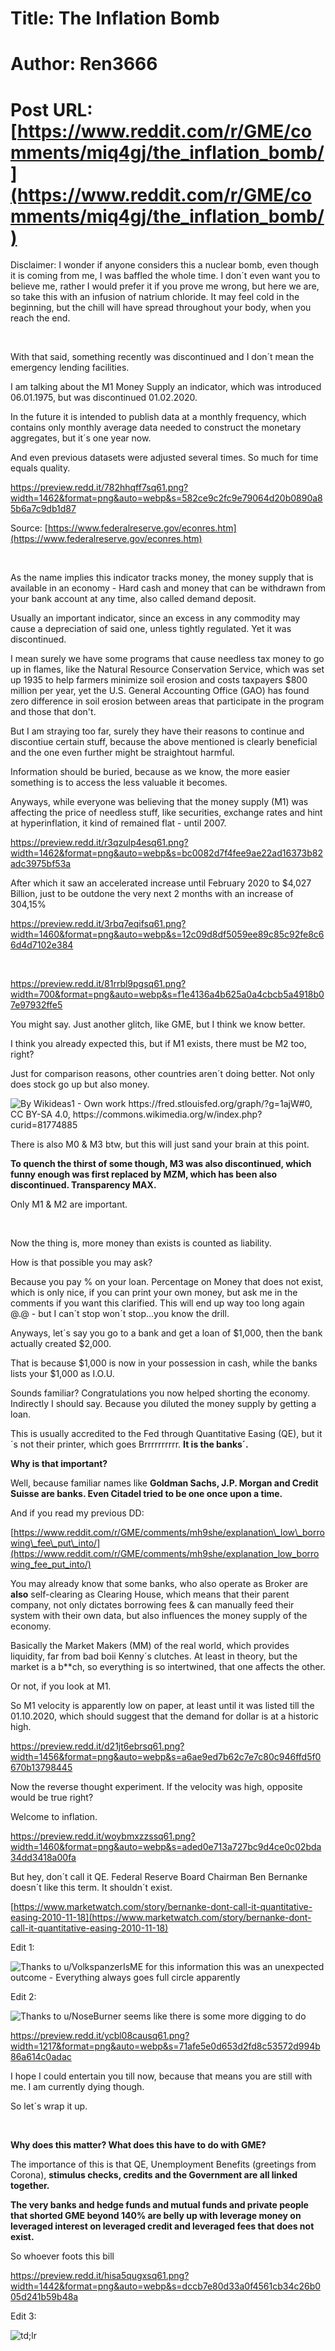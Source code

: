 # Title: The Inflation Bomb
# Author: Ren3666
# Post URL: [https://www.reddit.com/r/GME/comments/miq4gj/the_inflation_bomb/](https://www.reddit.com/r/GME/comments/miq4gj/the_inflation_bomb/)


Disclaimer: I wonder if anyone considers this a nuclear bomb, even though it is coming from me, I was baffled the whole time. I don´t even want you to believe me, rather I would prefer it if you prove me wrong, but here we are, so take this with an infusion of natrium chloride. It may feel cold in the beginning, but the chill will have spread throughout your body, when you reach the end.

&#x200B;

With that said, something recently was discontinued and I don´t mean the emergency lending facilities.

I am talking about the M1 Money Supply an indicator, which was introduced 06.01.1975, but was discontinued 01.02.2020.

In the future it is intended to publish data at a monthly frequency, which contains only monthly average data needed to construct the monetary aggregates, but it´s one year now.

And even previous datasets were adjusted several times. So much for time equals quality.

https://preview.redd.it/782hhqff7sq61.png?width=1462&format=png&auto=webp&s=582ce9c2fc9e79064d20b0890a85b6a7c9db1d87

Source: [https://www.federalreserve.gov/econres.htm](https://www.federalreserve.gov/econres.htm)

&#x200B;

As the name implies this indicator tracks money, the money supply that is available in an economy - Hard cash and money that can be withdrawn from your bank account at any time, also called demand deposit.

Usually an important indicator, since an excess in any commodity may cause a depreciation of said one, unless tightly regulated. Yet it was discontinued.

I mean surely we have some programs that cause needless tax money to go up in flames, like the Natural Resource Conservation Service, which was set up 1935 to help  farmers minimize soil erosion and costs taxpayers $800 million per year,  yet the U.S. General Accounting Office (GAO) has found zero difference  in soil erosion between areas that participate in the program and those that don't.

But I am straying too far, surely they have their reasons to continue and discontiue certain stuff, because the above mentioned is clearly beneficial and the one even further might be straightout harmful.

Information should be buried, because as we know, the more easier something is to access the less valuable it becomes.

Anyways, while everyone was believing that the money supply (M1) was affecting the price of needless stuff, like securities, exchange rates and hint at hyperinflation, it kind of remained flat - until 2007.

https://preview.redd.it/r3qzulp4esq61.png?width=1462&format=png&auto=webp&s=bc0082d7f4fee9ae22ad16373b82adc3975bf53a

After which it saw an accelerated increase until February 2020 to $4,027 Billion, just to be outdone the very next 2 months with an increase of 304,15%

https://preview.redd.it/3rbq7eqifsq61.png?width=1460&format=png&auto=webp&s=12c09d8df5059ee89c85c92fe8c66d4d7102e384

&#x200B;

https://preview.redd.it/81rrbl9pgsq61.png?width=700&format=png&auto=webp&s=f1e4136a4b625a0a4cbcb5a4918b07e97932ffe5

You might say. Just another glitch, like GME, but I think we know better.

I think you already expected this, but if M1 exists, there must be M2 too, right?

Just for comparison reasons, other countries aren´t doing better. Not only does stock go up but also money.

![By Wikideas1 - Own work https:\/\/fred.stlouisfed.org\/graph\/?g=1ajW#0, CC BY-SA 4.0, https:\/\/commons.wikimedia.org\/w\/index.php?curid=81774885](https://preview.redd.it/lsswfagfhsq61.png?width=3273&format=png&auto=webp&s=7dc829a66df74216ce3df75cdc5331f659e427e5)

There is also M0 & M3 btw, but this will just sand your brain at this point.

**To quench the thirst of some though, M3 was also discontinued, which funny enough was first replaced by MZM, which has been also discontinued. Transparency MAX.**

Only M1 & M2 are important.

&#x200B;

Now the thing is, more money than exists is counted as liability.

How is that possible you may ask?

Because you pay % on your loan. Percentage on Money that does not exist, which is only nice, if you can print your own money, but ask me in the comments if you want this clarified. This will end up way too long again @.@ - but I can´t stop won´t stop...you know the drill.

Anyways, let´s say you go to a bank and get a loan of $1,000, then the bank actually created $2,000.

That is because $1,000 is now in your possession in cash, while the banks lists your $1,000 as I.O.U.

Sounds familiar? Congratulations you now helped shorting the economy. Indirectly I should say. Because you diluted the money supply by getting a loan.

This is usually accredited to the Fed through Quantitative Easing (QE), but it´s not their printer, which goes Brrrrrrrrrr. **It is the banks´.**

**Why is that important?**

Well, because familiar names like **Goldman Sachs, J.P. Morgan and Credit Suisse are banks. Even Citadel tried to be one once upon a time.**

And if you read my previous DD:

[https://www.reddit.com/r/GME/comments/mh9she/explanation\_low\_borrowing\_fee\_put\_into/](https://www.reddit.com/r/GME/comments/mh9she/explanation_low_borrowing_fee_put_into/)

You may already know that some banks, who also operate as Broker are **also** self-clearing as Clearing House, which means that their parent company, not only dictates borrowing fees & can manually feed their system with their own data, but also influences the money supply of the economy.

Basically the Market Makers (MM) of the real world, which provides liquidity, far from bad boii Kenny´s clutches. At least in theory, but the market is a b\*\*ch, so everything is so intertwined, that one affects the other.

Or not, if you look at M1.

So M1 velocity is apparently low on paper, at least until it was listed till the 01.10.2020, which should suggest that the demand for dollar is at a historic high.

https://preview.redd.it/d21jt6ebrsq61.png?width=1456&format=png&auto=webp&s=a6ae9ed7b62c7e7c80c946ffd5f0670b13798445

Now the reverse thought experiment. If the velocity was high, opposite would be true right?

Welcome to inflation.

https://preview.redd.it/woybmxzzssq61.png?width=1460&format=png&auto=webp&s=aded0e713a727bc9d4ce0c02bda34dd3418a00fa

But hey, don´t call it QE. Federal Reserve Board Chairman Ben Bernanke doesn´t like this term. It shouldn´t exist.

[https://www.marketwatch.com/story/bernanke-dont-call-it-quantitative-easing-2010-11-18](https://www.marketwatch.com/story/bernanke-dont-call-it-quantitative-easing-2010-11-18)

Edit 1:

![Thanks to u\/VolkspanzerIsME for this information this was an unexpected outcome - Everything always goes full circle apparently](https://preview.redd.it/cab981dycuq61.png?width=923&format=png&auto=webp&s=6f46f9457c92e22264a17a51809459d8050fec85)

Edit 2:

![Thanks to u\/NoseBurner seems like there is some more digging to do](https://preview.redd.it/qoxss7yjgwq61.png?width=933&format=png&auto=webp&s=c6350b90e10b88b010ef1f2df007ab29b0b35bb9)

https://preview.redd.it/ycbl08causq61.png?width=1217&format=png&auto=webp&s=71afe5e0d653d2fd8c53572d994b86a614c0adac

I hope I could entertain you till now, because that means you are still with me. I am currently dying though.

So let´s wrap it up.

&#x200B;

**Why does this matter? What does this have to do with GME?**

The importance of this is that QE, Unemployment Benefits (greetings from Corona), **stimulus checks, credits and the Government are all linked together.**

**The very banks and hedge funds and mutual funds and private people that shorted GME beyond 140% are belly up with leverage money on leveraged interest on leveraged credit and leveraged fees that does not exist.**

So whoever foots this bill

https://preview.redd.it/hisa5qugxsq61.png?width=1442&format=png&auto=webp&s=dccb7e80d33a0f4561cb34c26b005d241b59b48a

Edit 3:

![td;lr](https://preview.redd.it/3h0pjw4alwq61.png?width=885&format=png&auto=webp&s=7cf76e20ab363cbc715801a21d35f91f4429e7ed)